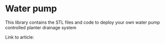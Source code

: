 # Water pump
This library contains the STL files and code to deploy your own water pump controlled planter drainage system

Link to article: 